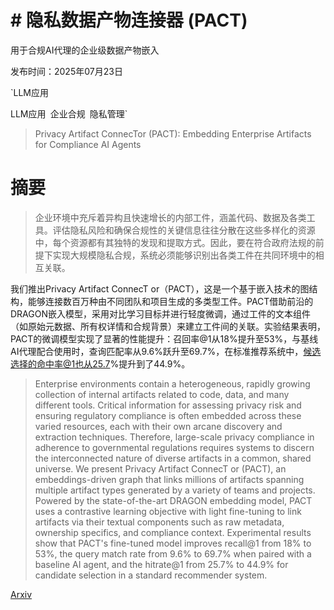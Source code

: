 # # 隐私数据产物连接器 (PACT)
用于合规AI代理的企业级数据产物嵌入

发布时间：2025年07月23日

`LLM应用

LLM应用` `企业合规` `隐私管理`

> Privacy Artifact ConnecTor (PACT): Embedding Enterprise Artifacts for Compliance AI Agents

# 摘要

> 企业环境中充斥着异构且快速增长的内部工件，涵盖代码、数据及各类工具。评估隐私风险和确保合规性的关键信息往往分散在这些多样化的资源中，每个资源都有其独特的发现和提取方式。因此，要在符合政府法规的前提下实现大规模隐私合规，系统必须能够识别出各类工件在共同环境中的相互关联。

我们推出Privacy Artifact ConnecT or（PACT），这是一个基于嵌入技术的图结构，能够连接数百万种由不同团队和项目生成的多类型工件。PACT借助前沿的DRAGON嵌入模型，采用对比学习目标并进行轻度微调，通过工件的文本组件（如原始元数据、所有权详情和合规背景）来建立工件间的关联。实验结果表明，PACT的微调模型实现了显著的性能提升：召回率@1从18%提升至53%，与基线AI代理配合使用时，查询匹配率从9.6%跃升至69.7%，在标准推荐系统中，候选选择的命中率@1也从25.7%提升到了44.9%。


> Enterprise environments contain a heterogeneous, rapidly growing collection of internal artifacts related to code, data, and many different tools. Critical information for assessing privacy risk and ensuring regulatory compliance is often embedded across these varied resources, each with their own arcane discovery and extraction techniques. Therefore, large-scale privacy compliance in adherence to governmental regulations requires systems to discern the interconnected nature of diverse artifacts in a common, shared universe.
  We present Privacy Artifact ConnecT or (PACT), an embeddings-driven graph that links millions of artifacts spanning multiple artifact types generated by a variety of teams and projects. Powered by the state-of-the-art DRAGON embedding model, PACT uses a contrastive learning objective with light fine-tuning to link artifacts via their textual components such as raw metadata, ownership specifics, and compliance context. Experimental results show that PACT's fine-tuned model improves recall@1 from 18% to 53%, the query match rate from 9.6% to 69.7% when paired with a baseline AI agent, and the hitrate@1 from 25.7% to 44.9% for candidate selection in a standard recommender system.

[Arxiv](https://arxiv.org/abs/2507.21142)